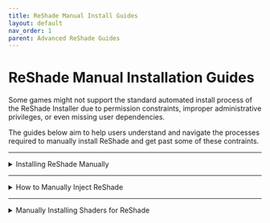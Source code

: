 ```yaml
---
title: ReShade Manual Install Guides
layout: default
nav_order: 1
parent: Advanced ReShade Guides
---
```


# ReShade Manual Installation Guides

Some games might not support the standard automated install process of the ReShade Installer due to permission constraints, improper administrative privileges, or even missing user dependencies.

The guides below aim to help users understand and navigate the processes required to manually install ReShade and get past some of these contraints.

---

<details markdown="block" class="details-tree">

<summary>Installing ReShade Manually</summary>

{: note }
When manually installing ReShade, you have to manually install shaders as well.

### Step 1: Identify Your Game's Architecture

1. Navigate to [PCGamingWiki](https://www.pcgamingwiki.com/wiki/Home).

2. Use the search bar to find your game.

   ![Search Bar](../images/reshade-manual-install-guides/pcgw_search.jpg)

3. Locate the API tab on your game's page, typically towards the end.

   ![API Tab](../images/reshade-manual-install-guides/pcgamingwiki_api.jpg)

---
 
### Step 2: Download the ReShade Installer

* Download the latest ReShade installer from the [official ReShade website](https://reshade.me).

---

### Step 3: Download and Install `7Zip`

1. Download and install the latest `.msi` version of `7Zip` from [7Zip's official website](https://www.7-zip.org/download.html).

   ![7Zip Download](../images/reshade-manual-install-guides/7zip_website_download.jpg)

   {: .note} 
   While WinRar can be an alternative, this guide focuses on using `7Zip`.

---
 
### Step 4: Extract ReShade Binary

1. Right-click on the ReShade Installer `ReShade_Setup_x.x.x.exe`, hover over `7Zip`, and select `Open Archive`.

   ![Open with 7Zip](../images/reshade-manual-install-guides/reshade_setup_open_with_7zip.jpg)

2. Choose the necessary DLL from the options:

    * `ReShade64.dll` for 64-Bit

    * `ReShade32.dll` for 32-Bit

         ![Extract DLL](../images/reshade-manual-install-guides/7zip_extract_reshade_binaries.jpg)

---
 
### Step 5: Rename the Binary

Right-click the `ReShadeXX.dll` you've extracted and choose `Rename`. Then, rename it according to your game's rendering API:

 * dxgi.dll - DirectX 10/11/12

 * d3d12.dll - DirectX 12

 * d3d11.dll - DirectX 11

 * d3d10.dll - DirectX 10

 * d3d9.dll - DirectX 9

 * opengl32.dll - OpenGL

   ![Rename DLL](../images/reshade-manual-install-guides/extacted_reshade_binary_rename.jpg)

---
 
### Step 6: Move the Renamed DLL

1. Position the renamed DLL into the root folder of your game, the same directory where the game's executable is located.

   ![Place in Game Folder](../images/reshade-manual-install-guides/place_reshade_binary_game_folder.jpg)

   * If unsure of your game's executable location, consult [our guide on identifying your game's executable](https://guides.martysmods.com/docs/special-and-others/finding-your-game-executable-and-directory/).

Upon completion, your game should launch with ReShade already integrated!

   ![Successful Installation](../images/reshade-manual-install-guides/ultrakill_reshade_installed.jpg)

</details>

------

<details markdown="block" class="details-tree">
<summary>How to Manually Inject ReShade</summary>

Certain games do not support automatic ReShade injection during runtime.<br>This is especially common for UWP (Microsoft Store) games, which often disallow automatic injection. 

Thankfully, Crosire has developed a tool for manual DLL injection into games.

{: note }
When manually injecting ReShade using Crosire's Inject Tool, you have to manually install shaders as well.

{: .warning} 
Crosire's Inject tool, being an external injector, is more likely to trigger anti-cheat systems. **Use with caution and at your own risk**.

---

## Step 1: Determine Your Game's Architecture

1. Go to [PCGamingWiki](https://www.pcgamingwiki.com/wiki/Home).

2. Enter your game's name in the search bar.

   ![Search Bar](../images/reshade-manual-install-guides/pcgw_search.jpg)

3. Proceed to the API section on your game's page (usually located towards the end).

   ![API Section](../images/reshade-manual-install-guides/pcgamingwiki_api.jpg)

---

### Step 2: Download the Right Injector

Choose the injector based on your game's architecture:

   * [64-bit Injector](https://reshade.me/downloads/inject64.exe)

   * [32-bit Injector](https://reshade.me/downloads/inject32.exe)

---

### Step 3: Download ReShade Installer

Acquire the latest ReShade Installer from the [ReShade website](https://www.reshade.me).

---

### Step 4: Get `7Zip`

1. Download and install the latest `.msi` version from [7Zip's official website](https://www.7-zip.org/download.html).

   ![7Zip Download](../images/reshade-manual-install-guides/7zip_website_download.jpg)

{: .note} 
`WinRar` can serve as an alternative, but this guide utilizes `7Zip`.

---

### Step 5: Extract ReShade Binary

1. Right-click the ReShade Installer `ReShade_Setup_x.x.x.exe`, hover over `7Zip`, and select `Open Archive`.

   ![Open with 7Zip](../images/reshade-manual-install-guides/reshade_setup_open_with_7zip.jpg)

2. Extract the desired DLL:

   * `ReShade64.dll` for 64-Bit

   * `ReShade32.dll` for 32-Bit

   ![Extract DLL](../images/reshade-manual-install-guides/7zip_extract_reshade_binaries.jpg)

{: .note}
The DLL architecture should match the injector you've previously downloaded.

---

### Step 6: Position the Files

Move both the `injectXX.exe` and `ReShadeXX.dll` files to your game directory.

   ![File Placement](../images/reshade-manual-install-guides/place_reshade_dll_and_inject_in_game_folder.jpg)

   * For assistance locating your game directory, see [our guide on finding your game's executable](https://guides.martysmods.com/docs/special-and-others/finding-your-game-executable-and-directory/).

---

### Step 7: Identify the Game Process Name

1. Launch the desired game.

2. Open Task Manager and right-click on your game under the processes tab, then select `Go to Details`.

   ![Go to Details](../images/reshade-manual-install-guides/task_manager_go_to_details.jpg)

3. The highlighted executable displays the game's process name.

   ![Executable Name](../images/reshade-manual-install-guides/task_manager_details_view_exe.jpg)

---

### Step 8: Inject ReShade

1. Close your game.

2. Navigate to your game's directory and open a command prompt by typing `CMD` into File Explorer's address bar.

   ![Open CMD](../images/reshade-manual-install-guides/cmd_in_file_explorer.jpg)

3. Input `inject[x32/x64].exe "name_of_the_process.exe"` and hit Enter.

   ![Inject Command](../images/reshade-manual-install-guides/type_inject_params.jpg)

4. Open your game.

If executed correctly, ReShade should be active once the game begins.

   ![Successful Injection](../images/reshade-manual-install-guides/ultrakill_reshade_installed.jpg)

</details>

---

<details markdown="block">
<summary>Manually Installing Shaders for ReShade</summary>

This guide will go over how to install ReShade shaders manually without having to run the ReShade Installer!

{: warning }
This guide assumes that you already have ReShade installed!

---

### Step 1: Create a reshade-shaders Folder

1. Navigate to your game directory.

   * If unsure of your game's executable location, consult [our guide on identifying your game's executable](https://guides.martysmods.com/docs/special-and-others/finding-your-game-executable-and-directory/).

2. Create a `reshade-shaders` folder in the same location as your ReShade binary and enter the `reshade-shaders` folder.

   ![Newly Created reshade-shaders Folder](../images/reshade-manual-install-guides/new_reshadeshader_folder.png)

3. Create two new folders within `reshade-shaders` called:

   * `Shaders`

   * `Textures`

   ![Newly Created Shader and Texture Folders](../images/reshade-manual-install-guides/new_shader_and_textures_folders.png)

### Step 2: Download the Shader Repository(s) Required

{: note }
This guide will be utilizing the iMMERSE repository on GitHub, however, you can utilize any shader repository for this guide. 

Skip this portion of the guide if you already have the shader repositories already downloaded.

1. Navigate to the GitHub repository of your choice.

   * Notice the green `<> Code` bottom above the files that are listed in the main directory of the shader repository.

2. Click the green `<> Code` button

   ![<> Code Button](../images/reshade-manual-install-guides/github_shader_repo_code_button_highlight.png)

   * Notice the dropdown that is now displayed, and the `Download ZIP` button that is within.

3. Click the `Download ZIP` button in the `<> Code` dropdown.

   ![Download Zip Button](../images/reshade-manual-install-guides/github_download_zip_button_highlight.png)

   * This will download an archive of the shader repository from that GitHub site.

### Step 3: Open the Shader Repository Archive and Move the Shader Files to the Proper Location

1. Open up the `reshade-shaders` folder that you created in Step 1.

2. Open up the shader repository that you have downloaded in Step 2.

3. Copy the `Shaders` and `Textures` folders from the shader repository archive, and place them into the `reshade-shaders` folder.

   ![Copying Shaders and Textures Folders](../images/reshade-manual-install-guides/c_and_paste_shaders_and_textures_folder.png)

   * If Windows is warning you of files already existing in that location with the names, simply click `Replace the files in the destination`.

      ![Merge or Replace Files Prompt](../images/reshade-manual-install-guides/windows_replace_prompt.png)

   * Remember that not every shader repository will have the same structured layout, you might have to dig deeper, collect the shader and texture files manually , or place the shaders and their textures manually within the `reshade-shaders\Shaders` and `reshade-shaders\Textures` folders.

### Step 4: Setting ReShade to Look in the Proper Location for Shader and Texture Folders.

1. Launch your game.

2. Open ReShade and navigate to the `Settings` tab.

3. Locate the `Effect Search Path` and `Texture Search Path` arguments

   * If you are starting with a fresh install of ReShade from a manual install, this area should be blank

   ![Shaders and Textures Search Paths Highlight](../images/reshade-manual-install-guides/effect_and_texture_search_paths.png)

4. Add the following paths to the arguments

   * `.\reshade-shaders\Shaders\**`- Goes in the arguments for `Effect Search Path`

   * `.\reshade-shaders\Textures\**`- Goes in the arguments for `Texture Search Path`

   ![Search Paths Example](../images/reshade-manual-install-guides/effect_and_textures_search_path_examples.png)

{: note }
If you do not have a free slot to add a search path for, you can click the `+` icon located directly under the search paths!

5. Switch to the `Home` tab of ReShade, and click the `Reload` button at the bottom.

   * Once done, you should see your shaders then pop in the techniques area of the ReShade `Home` tab. 

</details>